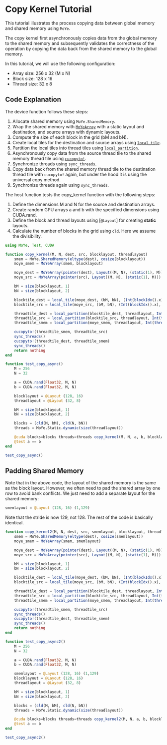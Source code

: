 # Copy Kernel Tutorial

This tutorial illustrates the process copying data between global memory and shared memory using `MoYe`. 

The copy kernel first asynchronously copies data from the global memory to the shared memory and subsequently validates the correctness of the operation by copying the data back from the shared memory to the global memory.

In this tutorial, we will use the following configuration:

- Array size: 256 x 32 (M x N)
- Block size: 128 x 16
- Thread size: 32 x 8


## Code Explanation

The device function follows these steps:

1. Allocate shared memory using `MoYe.SharedMemory`.
2. Wrap the shared memory with [`MoYeArray`](@ref) with a static layout and destination, and source arrays with dynamic layouts.
3. Compute the size of each block in the grid (bM and bN).
4. Create local tiles for the destination and source arrays using [`local_tile`](@ref).
5. Partition the local tiles into thread tiles using [`local_partition`](@ref).
6. Asynchronously copy data from the source thread tile to the shared memory thread tile using [`cucopyto!`](@ref).
7. Synchronize threads using `sync_threads`.
8. Copy data back from the shared memory thread tile to the destination thread tile with `cucopyto!` again, but under the hood it is using the universal copy method.
9. Synchronize threads again using `sync_threads`.

The host function tests the copy_kernel function with the following steps:

1. Define the dimensions M and N for the source and destination arrays.
2. Create random GPU arrays a and b with the specified dimensions using CUDA.rand.
3. Define the block and thread layouts using [`@Layout`] for creating **static** layouts.
4. Calculate the number of blocks in the grid using `cld`. Here we assume the divisibility.

```julia
using MoYe, Test, CUDA

function copy_kernel(M, N, dest, src, blocklayout, threadlayout)
    smem = MoYe.SharedMemory(eltype(dest), cosize(blocklayout))
    moye_smem = MoYeArray(smem, blocklayout)

    moye_dest = MoYeArray(pointer(dest), Layout((M, N), (static(1), M))) # bug: cannot use make_layout((M, N))
    moye_src = MoYeArray(pointer(src), Layout((M, N), (static(1), M)))

    bM = size(blocklayout, 1)
    bN = size(blocklayout, 2)

    blocktile_dest = local_tile(moye_dest, (bM, bN), (Int(blockIdx().x), Int(blockIdx().y)))
    blocktile_src = local_tile(moye_src, (bM, bN), (Int(blockIdx().x), Int(blockIdx().y)))

    threadtile_dest = local_partition(blocktile_dest, threadlayout, Int(threadIdx().x))
    threadtile_src = local_partition(blocktile_src, threadlayout, Int(threadIdx().x))
    threadtile_smem = local_partition(moye_smem, threadlayout, Int(threadIdx().x))

    cucopyto!(threadtile_smem, threadtile_src) 
    sync_threads()
    cucopyto!(threadtile_dest, threadtile_smem)
    sync_threads()
    return nothing
end

function test_copy_async()
    M = 256
    N = 32

    a = CUDA.rand(Float32, M, N)
    b = CUDA.rand(Float32, M, N)

    blocklayout = @Layout (128, 16)
    threadlayout = @Layout (32, 8)

    bM = size(blocklayout, 1)
    bN = size(blocklayout, 2)

    blocks = (cld(M, bM), cld(N, bN))
    threads = MoYe.Static.dynamic(size(threadlayout))

    @cuda blocks=blocks threads=threads copy_kernel(M, N, a, b, blocklayout, threadlayout)
    @test a == b
end

test_copy_async()
```

## Padding Shared Memory

Note that in the above code, the layout of the shared memory is the same as the block layout. However, we often need to pad the shared array by one row to avoid bank conflicts. We just need to add a separate layout for the shared memory:
```julia
smemlayout = @Layout (128, 16) (1,129)
```

Note that the stride is now 129, not 128. The rest of the code is basically identical.

```julia
function copy_kernel2(M, N, dest, src, smemlayout, blocklayout, threadlayout)
    smem = MoYe.SharedMemory(eltype(dest), cosize(smemlayout))
    moye_smem = MoYeArray(smem, smemlayout)

    moye_dest = MoYeArray(pointer(dest), Layout((M, N), (static(1), M))) # bug: cannot use make_layout((M, N))
    moye_src = MoYeArray(pointer(src), Layout((M, N), (static(1), M)))

    bM = size(blocklayout, 1)
    bN = size(blocklayout, 2)

    blocktile_dest = local_tile(moye_dest, (bM, bN), (Int(blockIdx().x), Int(blockIdx().y)))
    blocktile_src = local_tile(moye_src, (bM, bN), (Int(blockIdx().x), Int(blockIdx().y)))

    threadtile_dest = local_partition(blocktile_dest, threadlayout, Int(threadIdx().x))
    threadtile_src = local_partition(blocktile_src, threadlayout, Int(threadIdx().x))
    threadtile_smem = local_partition(moye_smem, threadlayout, Int(threadIdx().x))

    cucopyto!(threadtile_smem, threadtile_src) 
    sync_threads()
    cucopyto!(threadtile_dest, threadtile_smem)
    sync_threads()
    return nothing
end

function test_copy_async2()
    M = 256
    N = 32

    a = CUDA.rand(Float32, M, N)
    b = CUDA.rand(Float32, M, N)

    smemlayout = @Layout (128, 16) (1,129)
    blocklayout = @Layout (128, 16)
    threadlayout = @Layout (32, 8)

    bM = size(blocklayout, 1)
    bN = size(blocklayout, 2)

    blocks = (cld(M, bM), cld(N, bN))
    threads = MoYe.Static.dynamic(size(threadlayout))

    @cuda blocks=blocks threads=threads copy_kernel2(M, N, a, b, blocklayout, smemlayout, threadlayout)
    @test a == b
end

test_copy_async2()
```